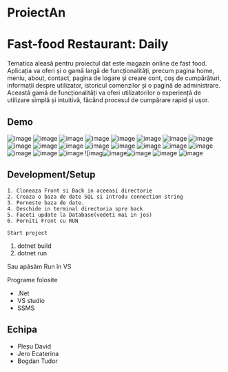 ﻿# ProiectAn
  
# Fast-food Restaurant: Daily

Tematica aleasă pentru proiectul dat este magazin online de fast food. 
Aplicația va oferi și o gamă largă de funcționalități, precum pagina home, meniu, about, contact, pagina de logare și creare cont, coș de cumpărături, informații despre utilizator, istoricul comenzilor și o pagină de administrare. Această gamă de funcționalități va oferi utilizatorilor o experiență de utilizare simplă și intuitivă, făcând procesul de cumpărare rapid și ușor.

## Demo
![image](https://github.com/daVidy31/ProiectAn/assets/92735577/576c785c-8fb8-4a6c-9e40-80bde18748b5)
![image](https://github.com/daVidy31/ProiectAn/assets/92735577/fb58c0b2-4b29-41b1-9f88-ce3d74d91095)
![image](https://github.com/daVidy31/ProiectAn/assets/92735577/3cc2285f-6711-42dd-9a9a-e35ccd2e93a1)
![image](https://github.com/daVidy31/ProiectAn/assets/92735577/352c6cfc-0acc-475b-81d9-7d9f3066ee62)
![image](https://github.com/daVidy31/ProiectAn/assets/92735577/b5c17c92-185d-49f1-9085-3360394e414c)
![image](https://github.com/daVidy31/ProiectAn/assets/92735577/2b3d1821-2ae5-4121-80c9-df8be8127f72)
![image](https://github.com/daVidy31/ProiectAn/assets/92735577/a9089bca-b283-46cd-8071-766276290822)
![image](https://github.com/daVidy31/ProiectAn/assets/92735577/054f7528-3cc6-46fa-bbc4-b4e24b4ca6c5)
![image](https://github.com/daVidy31/ProiectAn/assets/92735577/2ef967b5-8728-46df-aaa5-d455ef1aacab)
![image](https://github.com/daVidy31/ProiectAn/assets/92735577/91dd97ec-ae59-4c48-b11d-81f638ab6cf5)
![image](https://github.com/daVidy31/ProiectAn/assets/92735577/8481f9c8-5b8c-442c-83ad-ad1c63a9320e)
![image](https://github.com/daVidy31/ProiectAn/assets/92735577/e37892f9-7cef-4056-9bb7-e0c361f6106c)
![image](https://github.com/daVidy31/ProiectAn/assets/92735577/65790ec8-aadc-4285-af8d-14a6b7f3f49d)
![image](https://github.com/daVidy31/ProiectAn/assets/92735577/34771b59-7a72-4434-a801-a094a6c229bc)
![image](https://github.com/daVidy31/ProiectAn/assets/92735577/b4e24ab1-d157-477a-9ac1-cce1ec8b4067)
![image](https://github.com/daVidy31/ProiectAn/assets/92735577/2bcd3545-fbef-43dd-9b88-41b9b4b595a1)
![image](https://github.com/daVidy31/ProiectAn/assets/92735577/199f349e-4f3b-45ee-be38-55e407ed19c7)
![image](https://github.com/daVidy31/ProiectAn/assets/92735577/7b47656f-026d-43bd-80c1-9f8402a8af0d)
![image](https://github.com/daVidy31/ProiectAn/assets/92735577/e66816f4-5968-430a-8dda-6480ae668490)
![imag![image](https://github.com/daVidy31/ProiectAn/assets/92735577/e99c128b-4f0b-4272-a1f8-1e6c548561e6)![image](https://github.com/daVidy31/ProiectAn/assets/92735577/576c785c-8fb8-4a6c-9e40-80bde18748b5)
![image](https://github.com/daVidy31/ProiectAn/assets/92735577/ff91c7c7-4510-4be3-8df4-00edffdd9c3e)
![image](https://github.com/daVidy31/ProiectAn/assets/92735577/84b9be7e-5db8-4f7a-9406-aa04ab5e6cfe)



## Development/Setup

```
1. Cloneaza Front si Back in aceeasi directorie
2. Creaza o baza de date SQL si introdu connection string
3. Porneste baza de date.
4. Deschide in terminal directoria spre back
5. Faceti update la Database(vedeti mai in jos)
6. Porniti Front cu RUN

Start project
```
1. dotnet build
2. dotnet run

Sau apăsăm Run în VS

Programe folosite

* .Net
* VS studio 
* SSMS

## Echipa

* Pleșu David
* Jero Ecaterina
* Bogdan Tudor

